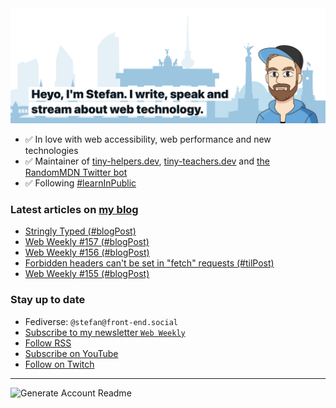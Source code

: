 <img alt="Heyo, I'm Stefan. I write and speak about web technology." src="https://raw.githubusercontent.com/stefanjudis/stefanjudis/main/screenshot.png">

- ✅ In love with web accessibility, web performance and new technologies
- ✅ Maintainer of [tiny-helpers.dev](https://tiny-helpers.dev), [tiny-teachers.dev](https://tiny-teachers.dev/) and [the RandomMDN Twitter bot](https://twitter.com/randomMDN)
- ✅ Following [#learnInPublic](https://www.stefanjudis.com/today-i-learned/)
### Latest articles on [my blog](https://www.stefanjudis.com)

<!-- BLOG-POST-LIST:START -->
- [Stringly Typed &lpar;#blogPost&rpar;](https://www.stefanjudis.com/blog/stringly-typed/)
- [Web Weekly #157 &lpar;#blogPost&rpar;](https://www.stefanjudis.com/blog/web-weekly-157/)
- [Web Weekly #156 &lpar;#blogPost&rpar;](https://www.stefanjudis.com/blog/web-weekly-156/)
- [Forbidden headers can&#39;t be set in &quot;fetch&quot; requests &lpar;#tilPost&rpar;](https://www.stefanjudis.com/today-i-learned/forbidden-headers-cant-be-set-in-fetch-requests/)
- [Web Weekly #155 &lpar;#blogPost&rpar;](https://www.stefanjudis.com/blog/web-weekly-155/)
<!-- BLOG-POST-LIST:END -->

### Stay up to date

- Fediverse: `@stefan@front-end.social`
- [Subscribe to my newsletter `Web Weekly`](https://webweekly.email/)
- [Follow RSS](https://www.stefanjudis.com/feeds/)
- [Subscribe on YouTube](https://youtube.com/c/stefanjudis)
- [Follow on Twitch](https://www.twitch.tv/stefanjudis)

---

![Generate Account Readme](https://github.com/stefanjudis/stefanjudis/workflows/Generate%20Account%20Readme/badge.svg)
